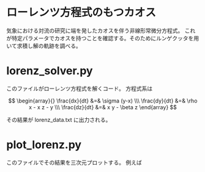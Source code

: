 # ローレンツ方程式のもつカオス
気象における対流の研究に端を発したカオスを伴う非線形常微分方程式。
これが特定パラメータでカオスを持つことを確認する。そのためにルンゲクッタを用いて求積し解の軌跡を調べる。

# lorenz_solver.py
このファイルがローレンツ方程式を解くコード。
方程式系は

$$
\begin{array}{}
\frac{dx}{dt} &=& \sigma (y-x) \\\
\frac{dy}{dt} &=& \rho x - x z - y \\\
\frac{dz}{dt} &=& x y - \beta z
\end{array}
$$

その結果が lorenz_data.txt に出力される。


# plot_lorenz.py
このファイルでその結果を三次元プロットする。
例えば
